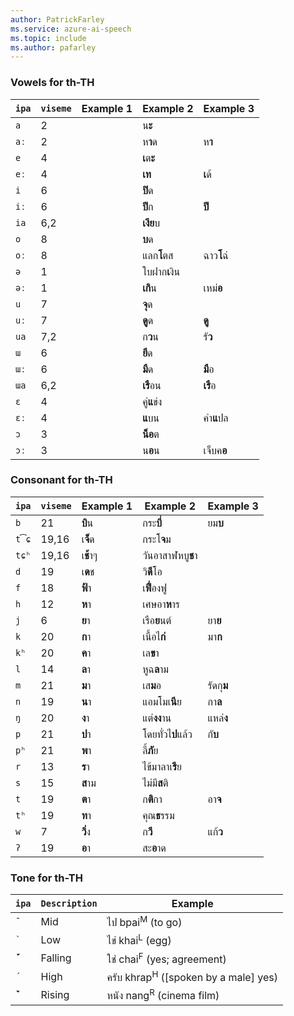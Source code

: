 ```yaml
---
author: PatrickFarley
ms.service: azure-ai-speech
ms.topic: include
ms.author: pafarley
---
```


### Vowels for th-TH

| `ipa` | `viseme` | Example 1 | Example 2         | Example 3  |
|-------|----------|-----------|-------------------|------------|
| `a`   | 2        |           | น**ะ**            |            |
| `aː`  | 2        |           | ห**า**ด           | ห**า**     |
| `e`   | 4        |           | **เ**ต**ะ**       |            |
| `eː`  | 4        |           | **เท**            | **เ**ด้    |
| `i`   | 6        |           | **ปิ**ด           |            |
| `iː`  | 6        |           | **ปี**ก           | **ปี**     |
| `ia`  | 6,2      |           | **เงีย**บ         |            |
| `o`   | 8        |           | **บ**ด            |            |
| `oː`  | 8        |           | แลก**โ**ตส        | ฉาว**โ**ฉ่ |
| `ə`   | 1        |           | ใบฝาก**เ**งิน     |            |
| `əː`  | 1        |           | **เกิ**น          | เหม่**อ**  |
| `u`   | 7        |           | **จุ**ด           |            |
| `uː`  | 7        |           | **ดู**ด           | **ดู**     |
| `ua`  | 7,2      |           | ก**ว**น           | รั**ว**    |
| `ɯ`   | 6        |           | **ยึ**ด           |            |
| `ɯː`  | 6        |           | **มื**ด           | **มื**อ    |
| `ɯa`  | 6,2      |           | **เรื**อน         | **เรื**อ   |
| `ɛ`   | 4        |           | คู่**แ**ข่ง       |            |
| `ɛː`  | 4        |           | **แ**บน           | คำ**แ**ปล  |
| `ɔ`   | 3        |           | **น็อ**ต          |            |
| `ɔː`  | 3        |           | น**อ**น           | เจ็บค**อ** |

### Consonant for th-TH

| `ipa` | `viseme` | Example 1 | Example 2         | Example 3  |
|-------|----------|-----------|-------------------|------------|
| `b`   | 21       | **บิ**น   | กระ**บี่**        | ยม**บ**    |
| `t͡ɕ` | 19,16    | เ**จ็**ด  | กระโ**จ**ม        |            |
| `tɕʰ` | 19,16    | เ**ช้**าๆ | วันอาสาฬหบู**ช**า |            |
| `d`   | 19       | เ**ด**ช   | วิ**ดี**โอ        |            |
| `f`   | 18       | **ฟ้**า   | เ**ฟื่**องฟู      |            |
| `h`   | 12       | **ห**า    | เศษอา**ห**าร      |            |
| `j`   | 6        | **ย**า    | เรือ**ย**นต์      | ยา**ย**    |
| `k`   | 20       | **ก**า    | เนื้อไ**ก่**      | มา**ก**    |
| `kʰ`  | 20       | **ค**า    | เล**ข**า          |            |
| `l`   | 14       | **ล**า    | หูฉ**ล**าม        |            |
| `m`   | 21       | **ม**า    | เส**ม**อ          | รัดกุ**ม** |
| `n`   | 19       | **น**า    | แอมโมเ**นี**ย     | กา**ล**    |
| `ŋ`   | 20       | **ง**า    | แต่**งง**าน       | แหล่**ง**  |
| `p`   | 21       | **ป**า    | โดยทั่วไ**ป**แล้ว | กั**บ**    |
| `pʰ`  | 21       | **พ**า    | ลี้**ภั**ย        |            |
| `r`   | 13       | **ร**า    | ไข้มาลาเ**รี**ย   |            |
| `s`   | 15       | **ส**าม   | ไม่มี**ส**ติ      |            |
| `t`   | 19       | **ต**า    | ก**ติ**กา         | อา**จ**    |
| `tʰ`  | 19       | **ท**า    | คุณ**ธ**รรม       |            |
| `w`   | 7        | **วิ่**ง  | ก**วี**           | แก้**ว**   |
| `ʔ`   | 19       | **อ**า    | สะ**อ**าด         |            |

### Tone for th-TH

| `ipa` | `Description` | Example |
|-------|---------------|---------|
| `̄`   | Mid           | ไป  bpai<sup>M</sup> (to go)|
| `̀`   | Low           | ไข่  khai<sup>L</sup> (egg)|
| `́̋̀` | Falling       | ใช่  chai<sup>F</sup> (yes; agreement)|
| `́`   | High          | ครับ  khrap<sup>H</sup> ([spoken by a male] yes)|
| `̀̏́` | Rising        | หนัง  nang<sup>R</sup> (cinema film)|
